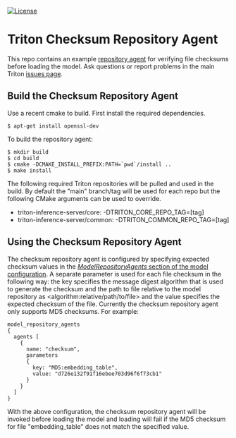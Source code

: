<!--
# Copyright (c) 2021, NVIDIA CORPORATION. All rights reserved.
#
# Redistribution and use in source and binary forms, with or without
# modification, are permitted provided that the following conditions
# are met:
#  * Redistributions of source code must retain the above copyright
#    notice, this list of conditions and the following disclaimer.
#  * Redistributions in binary form must reproduce the above copyright
#    notice, this list of conditions and the following disclaimer in the
#    documentation and/or other materials provided with the distribution.
#  * Neither the name of NVIDIA CORPORATION nor the names of its
#    contributors may be used to endorse or promote products derived
#    from this software without specific prior written permission.
#
# THIS SOFTWARE IS PROVIDED BY THE COPYRIGHT HOLDERS ``AS IS'' AND ANY
# EXPRESS OR IMPLIED WARRANTIES, INCLUDING, BUT NOT LIMITED TO, THE
# IMPLIED WARRANTIES OF MERCHANTABILITY AND FITNESS FOR A PARTICULAR
# PURPOSE ARE DISCLAIMED.  IN NO EVENT SHALL THE COPYRIGHT OWNER OR
# CONTRIBUTORS BE LIABLE FOR ANY DIRECT, INDIRECT, INCIDENTAL, SPECIAL,
# EXEMPLARY, OR CONSEQUENTIAL DAMAGES (INCLUDING, BUT NOT LIMITED TO,
# PROCUREMENT OF SUBSTITUTE GOODS OR SERVICES; LOSS OF USE, DATA, OR
# PROFITS; OR BUSINESS INTERRUPTION) HOWEVER CAUSED AND ON ANY THEORY
# OF LIABILITY, WHETHER IN CONTRACT, STRICT LIABILITY, OR TORT
# (INCLUDING NEGLIGENCE OR OTHERWISE) ARISING IN ANY WAY OUT OF THE USE
# OF THIS SOFTWARE, EVEN IF ADVISED OF THE POSSIBILITY OF SUCH DAMAGE.
-->

[![License](https://img.shields.io/badge/License-BSD3-lightgrey.svg)](https://opensource.org/licenses/BSD-3-Clause)

# Triton Checksum Repository Agent

This repo contains an example [repository
agent](https://github.com/triton-inference-server/server/blob/master/docs/repository_agents.md)
for verifying file checksums before loading the model.  Ask questions
or report problems in the main Triton [issues
page](https://github.com/triton-inference-server/server/issues).

## Build the Checksum Repository Agent

Use a recent cmake to build. First install the required dependencies.

```
$ apt-get install openssl-dev
```

To build the repository agent:

```
$ mkdir build
$ cd build
$ cmake -DCMAKE_INSTALL_PREFIX:PATH=`pwd`/install ..
$ make install
```

The following required Triton repositories will be pulled and used in
the build. By default the "main" branch/tag will be used for each repo
but the following CMake arguments can be used to override.

* triton-inference-server/core: -DTRITON_CORE_REPO_TAG=[tag]
* triton-inference-server/common: -DTRITON_COMMON_REPO_TAG=[tag]

## Using the Checksum Repository Agent

The checksum repository agent is configured by specifying expected
checksum values in the [*ModelRepositoryAgents* section of the model
configuration](https://github.com/triton-inference-server/server/blob/master/src/core/model_config.proto). A
separate parameter is used for each file checksum in the following
way: the key specifies the message digest algorithm that is used to
generate the checksum and the path to file relative to the model
repository as \<algorithm:relative/path/to/file\> and the value
specifies the expected checksum of the file. Currently the checksum
repository agent only supports MD5 checksums. For example:

```
model_repository_agents
{
  agents [
    {
      name: "checksum",
      parameters
      {
        key: "MD5:embedding_table",
        value: "d726e132f91f16ebee703d96f6f73cb1"
      }
    }
  ]
}
```

With the above configuration, the checksum repository agent will be
invoked before loading the model and loading will fail if the MD5
checksum for file "embedding_table" does not match the specified
value.
